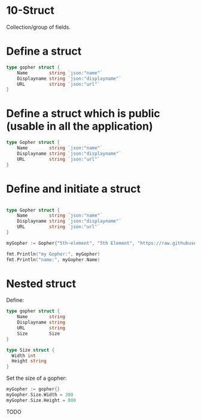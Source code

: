 # 10-Struct


Collection/group of fields.

# Define a struct

```go
type gopher struct {
	Name        string `json:"name"`
	Displayname string `json:"displayname"`
	URL         string `json:"url"`
}
```

# Define a struct which is public (usable in all the application)

```go
type Gopher struct {
	Name        string `json:"name"`
	Displayname string `json:"displayname"`
	URL         string `json:"url"`
}
```

# Define and initiate a struct

```go

type Gopher struct {
	Name        string `json:"name"`
	Displayname string `json:"displayname"`
	URL         string `json:"url"`
}

myGopher := Gopher{"5th-element", "5th Element", "https://raw.githubusercontent.com/scraly/gophers/main/5th-element.png"}

fmt.Println("my Gopher:", myGopher)
fmt.Println("name:", myGopher.Name)
```

# Nested struct

Define:

```go
type gopher struct {
	Name        string 
	Displayname string 
	URL         string 
    Size        Size
}

type Size struct {
  Width int
  Height string
}
```

Set the size of a gopher:

```go
myGopher := gopher{}
myGopher.Size.Width = 300
myGopher.Size.Height = 800
```



TODO